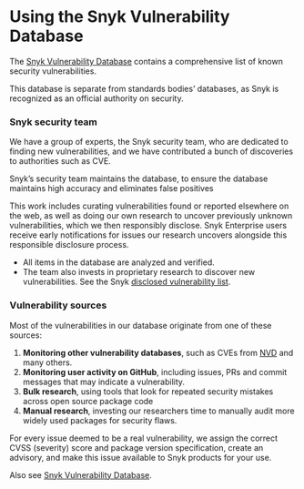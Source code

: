 # Using the Snyk Vulnerability Database

The [Snyk Vulnerability Database](https://security.snyk.io) contains a comprehensive list of known security vulnerabilities.

This database is separate from standards bodies’ databases, as Snyk is recognized as an official authority on security.

### Snyk security team

We have a group of experts, the Snyk security team, who are dedicated to finding new vulnerabilities, and we have contributed a bunch of discoveries to authorities such as CVE.

Snyk’s security team maintains the database, to ensure the database maintains high accuracy and eliminates false positives

This work includes curating vulnerabilities found or reported elsewhere on the web, as well as doing our own research to uncover previously unknown vulnerabilities, which we then responsibly disclose. Snyk Enterprise users receive early notifications for issues our research uncovers alongside this responsible disclosure process.

* All items in the database are analyzed and verified.
* The team also invests in proprietary research to discover new vulnerabilities. See the Snyk [disclosed vulnerability list](https://app.snyk.io/disclosed-vulnerabilities).

### Vulnerability sources

Most of the vulnerabilities in our database originate from one of these sources:

1. **Monitoring other vulnerability databases**, such as CVEs from [NVD](https://nvd.nist.gov) and many others.
2. **Monitoring user activity on GitHub**, including issues, PRs and commit messages that may indicate a vulnerability.
3. **Bulk research**, using tools that look for repeated security mistakes across open source package code
4. **Manual research**, investing our researchers time to manually audit more widely used packages for security flaws.

For every issue deemed to be a real vulnerability, we assign the correct CVSS (severity) score and package version specification, create an advisory, and make this issue available to Snyk products for your use.

Also see [Snyk Vulnerability Database](../../getting-started/introducing-snyk/key-concepts/getting-started-snyk-intel-vuln-db-access.md).
